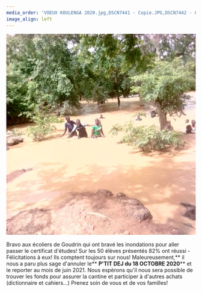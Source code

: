 ```yaml
---
media_order: 'VOEUX KOULENGA 2020.jpg,DSCN7441 - Copie.JPG,DSCN7442 - Copie.JPG,DSCN7443 - Copie.JPG,DSCN7440 - Copie.JPG,COURSE PAINLEVE.jpg,Voix de l''ain 31.01.2020.jpg,DSCN7159 - Copie.JPG,2020.07  Inondation 1.JPG,2020.07 Inondation 2.JPG'
image_align: left
---
```


![](2020.07%20Inondation%202.JPG)

Bravo aux écoliers de Goudrin qui ont bravé les inondations pour aller passer le certificat d'études!
Sur les 50 élèves présentés 82% ont réussi - Félicitations à eux!
Ils comptent toujours sur nous!
Maleureusement,** il nous a paru plus sage d'annuler le** **P'TIT DEJ du 18 OCTOBRE 2020**** et le reporter au mois de juin 2021.
Nous espèrons qu'il nous sera possible de trouver les fonds pour assurer la cantine et participer à d'autres achats (dictionnaire et cahiers...)
Prenez soin de vous et de vos familles!


